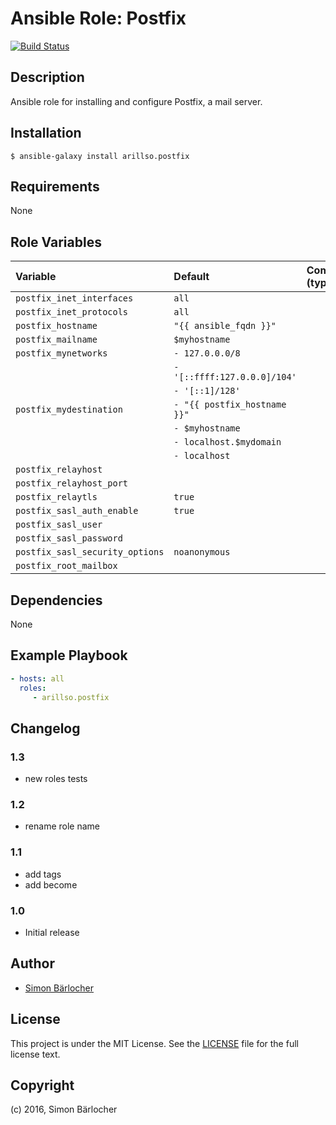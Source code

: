 # Ansible Role: Postfix
[![Build Status](https://travis-ci.org/arillso/ansible.postfix.svg?branch=master)](https://travis-ci.org/arillso/ansible.postfix)

## Description

Ansible role for installing and configure Postfix, a mail server.

## Installation

```
$ ansible-galaxy install arillso.postfix
```

## Requirements

None

## Role Variables

| Variable                  			| Default     						| Comments (type)                                   |
| :---              		        	| :---        						| :---                                              |
| ```postfix_inet_interfaces```			| ```all``` 						|													| 
| ```postfix_inet_protocols	```			| ```all``` 						|													| 
| ```postfix_hostname```          		| ```"{{ ansible_fqdn }}"``` 		|													|       
| ```postfix_mailname```          		| ```$myhostname``` 				|													| 
| ```postfix_mynetworks``` 				| ```- 127.0.0.0/8 ```				|													|
|	  	       				   			| ```- '[::ffff:127.0.0.0]/104'``` 	|													|
|								    	| ```- '[::1]/128'``` 				|													|
| ```postfix_mydestination ```			| ```- "{{ postfix_hostname }}"```  |													|
|								    	| ```- $myhostname``` 				|													|
|							   		    | ```- localhost.$mydomain``` 		|													|
|							   		    | ```- localhost``` 				|													|
| ```postfix_relayhost```				|									|													|
| ```postfix_relayhost_port``` 			|									|													|
| ```postfix_relaytls```				| ```true```						|													|
| ```postfix_sasl_auth_enable```		| ```true```						|													|
| ```postfix_sasl_user``` 				|									|													|
| ```postfix_sasl_password``` 			|									|													|
| ```postfix_sasl_security_options``` 	| ```noanonymous```					|													|
| ```postfix_root_mailbox``` 			| 									|													|


## Dependencies

None

## Example Playbook

```yml
- hosts: all
  roles:
     - arillso.postfix
```

## Changelog

### 1.3

* new roles tests

### 1.2

* rename role name

### 1.1

* add tags
* add become

### 1.0

* Initial release

## Author

* [Simon Bärlocher](https://sbaerlocher.ch)
 
## License

This project is under the MIT License. See the [LICENSE](https://sbaerlo.ch/licence) file for the full license text.

## Copyright

(c) 2016, Simon Bärlocher